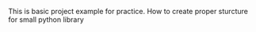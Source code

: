 This is basic project example for practice.
How to create proper sturcture for small python library


